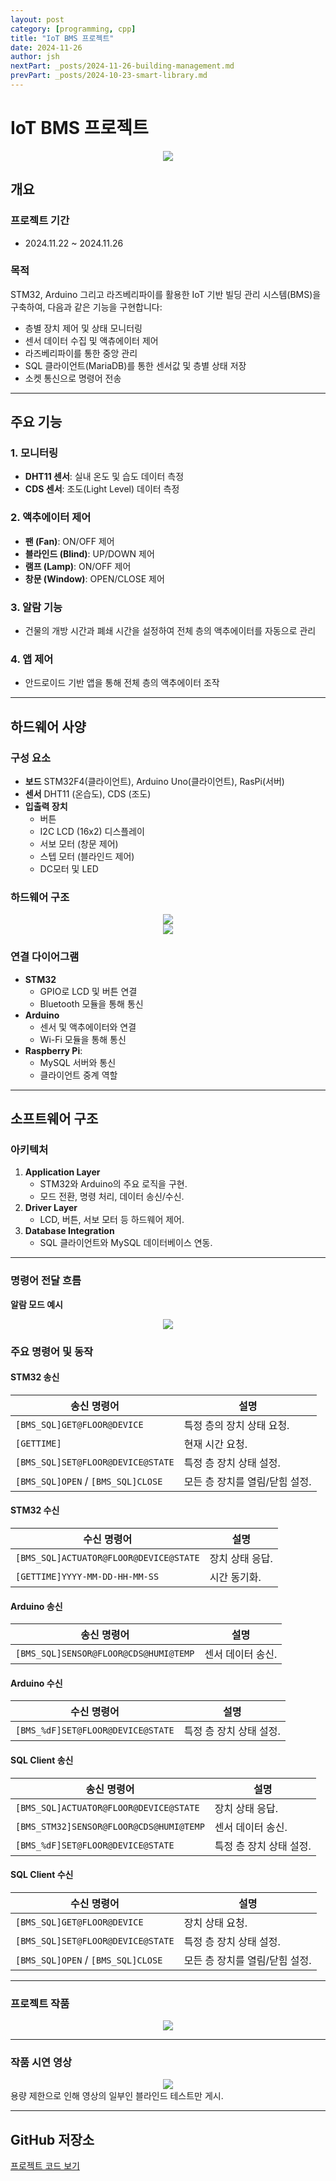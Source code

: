 ```yaml
---
layout: post
category: [programming, cpp]
title: "IoT BMS 프로젝트"
date: 2024-11-26
author: jsh
nextPart: _posts/2024-11-26-building-management.md
prevPart: _posts/2024-10-23-smart-library.md
---
```


# IoT BMS 프로젝트
<div style="text-align: center;">
<a href="/assets/img/posts/bms_main.png" data-lity>
  <img src="/assets/img/posts/bms_main.png" style="width: auto; max-height: 500px;" />
</a>
</div>

## 개요

### 프로젝트 기간
- 2024.11.22 ~ 2024.11.26

### 목적
STM32, Arduino 그리고 라즈베리파이를 활용한 IoT 기반 빌딩 관리 시스템(BMS)을 구축하여, 다음과 같은 기능을 구현합니다:

- 층별 장치 제어 및 상태 모니터링
- 센서 데이터 수집 및 액츄에이터 제어
- 라즈베리파이를 통한 중앙 관리
- SQL 클라이언트(MariaDB)를 통한 센서값 및 층별 상태 저장
- 소켓 통신으로 명령어 전송

---

## 주요 기능

### 1. 모니터링
- **DHT11 센서**: 실내 온도 및 습도 데이터 측정
- **CDS 센서**: 조도(Light Level) 데이터 측정

### 2. 액추에이터 제어
- **팬 (Fan)**: ON/OFF 제어
- **블라인드 (Blind)**: UP/DOWN 제어
- **램프 (Lamp)**: ON/OFF 제어
- **창문 (Window)**: OPEN/CLOSE 제어

### 3. 알람 기능
- 건물의 개방 시간과 폐쇄 시간을 설정하여 전체 층의 액추에이터를 자동으로 관리

### 4. 앱 제어
- 안드로이드 기반 앱을 통해 전체 층의 액추에이터 조작

---

## 하드웨어 사양

### 구성 요소
- **보드** STM32F4(클라이언트), Arduino Uno(클라이언트), RasPi(서버)
- **센서** DHT11 (온습도), CDS (조도)
- **입출력 장치**
  - 버튼
  - I2C LCD (16x2) 디스플레이
  - 서보 모터 (창문 제어)
  - 스텝 모터 (블라인드 제어)
  - DC모터 및 LED
  
### 하드웨어 구조
<div style="text-align: center;">
<a href="/assets/img/posts/bms3.png" data-lity>
  <img src="/assets/img/posts/bms3.png" style="width: auto; max-height: 300px;" />
</a>
</div>
<div style="text-align: center;">
<a href="/assets/img/posts/bms4.png" data-lity>
  <img src="/assets/img/posts/bms4.png" style="width: auto; max-height: 300px;" />
</a>
</div>

### 연결 다이어그램
- **STM32**
  - GPIO로 LCD 및 버튼 연결
  - Bluetooth 모듈을 통해 통신
- **Arduino**
  - 센서 및 액추에이터와 연결
  - Wi-Fi 모듈을 통해 통신
- **Raspberry Pi**:
  - MySQL 서버와 통신
  - 클라이언트 중계 역할
  
---

## 소프트웨어 구조

### 아키텍처

1. **Application Layer**
   - STM32와 Arduino의 주요 로직을 구현.
   - 모드 전환, 명령 처리, 데이터 송신/수신.
2. **Driver Layer**
   - LCD, 버튼, 서보 모터 등 하드웨어 제어.
3. **Database Integration**
   - SQL 클라이언트와 MySQL 데이터베이스 연동.

---

### 명령어 전달 흐름
**알람 모드 예시**
<div style="text-align: center;">
<a href="/assets/img/posts/bms5.png" data-lity>
  <img src="/assets/img/posts/bms5.png" style="width: auto; max-height: 500px;" />
</a>
</div>

### 주요 명령어 및 동작

#### **STM32 송신**

| **송신 명령어**                      | **설명**                          |
|------------------------------------|----------------------------------|
| `[BMS_SQL]GET@FLOOR@DEVICE`        | 특정 층의 장치 상태 요청.          |
| `[GETTIME]`                        | 현재 시간 요청.                   |
| `[BMS_SQL]SET@FLOOR@DEVICE@STATE`  | 특정 층 장치 상태 설정.            |
| `[BMS_SQL]OPEN` / `[BMS_SQL]CLOSE` | 모든 층 장치를 열림/닫힘 설정.      |

#### **STM32 수신**

| **수신 명령어**                      | **설명**                          |
|------------------------------------|----------------------------------|
| `[BMS_SQL]ACTUATOR@FLOOR@DEVICE@STATE` | 장치 상태 응답.                  |
| `[GETTIME]YYYY-MM-DD-HH-MM-SS`     | 시간 동기화.                      |

#### **Arduino 송신**

| **송신 명령어**                      | **설명**                          |
|------------------------------------|----------------------------------|
| `[BMS_SQL]SENSOR@FLOOR@CDS@HUMI@TEMP` | 센서 데이터 송신.                 |

#### **Arduino 수신**

| **수신 명령어**                      | **설명**                          |
|------------------------------------|----------------------------------|
| `[BMS_%dF]SET@FLOOR@DEVICE@STATE`  | 특정 층 장치 상태 설정.            |

#### **SQL Client 송신**

| **송신 명령어**                      | **설명**                          |
|------------------------------------|----------------------------------|
| `[BMS_SQL]ACTUATOR@FLOOR@DEVICE@STATE` | 장치 상태 응답.                  |
| `[BMS_STM32]SENSOR@FLOOR@CDS@HUMI@TEMP` | 센서 데이터 송신.                 |
| `[BMS_%dF]SET@FLOOR@DEVICE@STATE`  | 특정 층 장치 상태 설정.            |

#### **SQL Client 수신**

| **수신 명령어**                      | **설명**                          |
|------------------------------------|----------------------------------|
| `[BMS_SQL]GET@FLOOR@DEVICE`        | 장치 상태 요청.                   |
| `[BMS_SQL]SET@FLOOR@DEVICE@STATE`  | 특정 층 장치 상태 설정.            |
| `[BMS_SQL]OPEN` / `[BMS_SQL]CLOSE` | 모든 층 장치를 열림/닫힘 설정.      |

---

### 프로젝트 작품
<div style="text-align: center;">
<a href="/assets/img/posts/bms1.png" data-lity>
  <img src="/assets/img/posts/bms1.png" style="width: auto; max-height: 500px;" />
</a>
</div>

---

### 작품 시연 영상
<div style="text-align: center;">
<a href="/assets/img/posts/bms_test.gif" data-lity>
  <img src="/assets/img/posts/bms_test.gif" style="width: auto; max-height: 500px;" />
</a>
</div>
용량 제한으로 인해 영상의 일부인 블라인드 테스트만 게시.
 
---

## GitHub 저장소
[프로젝트 코드 보기](https://github.com/radon99/radon99.github.io/buildingmanagement)

